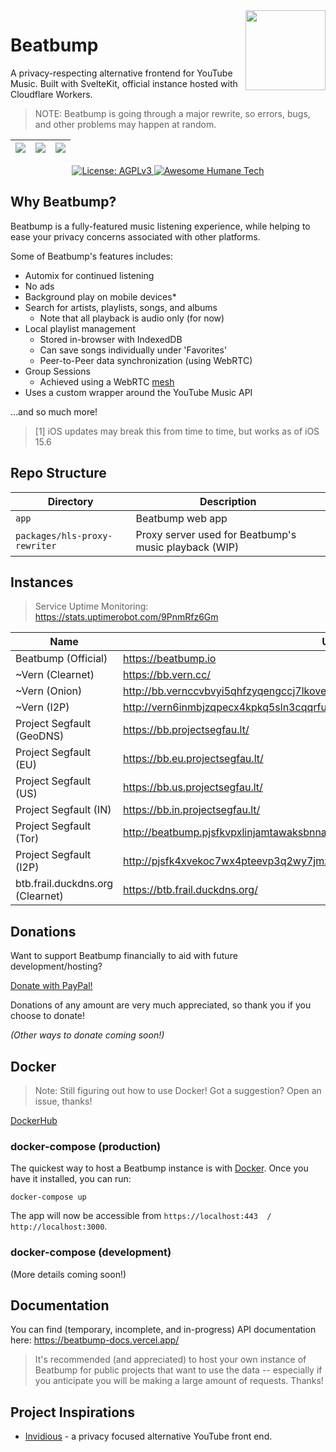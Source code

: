 <img align="right" src=".repo/images/logo-header.png" width="128px" height="128px" />

# Beatbump

A privacy-respecting alternative frontend for YouTube Music. Built with SvelteKit, official instance hosted with Cloudflare Workers.

> NOTE: Beatbump is going through a major rewrite, so errors, bugs, and other problems may happen at random.

<div align="center">

| <img src=".repo/images/playlist.jpeg" width=""/> | <img src=".repo/images/m_artist.png" width="" height="auto"/> | <img src=".repo/images/m_queue.png" width=""/> |
| ------------------------------------------------ | ------------------------------------------------------------- | ---------------------------------------------- |

</div>
<p align="center">
	  <a href="https://www.gnu.org/licenses/agpl-3.0.en.html">
    <img alt="License: AGPLv3" src="https://shields.io/badge/License-AGPL%20v3-blue.svg">
  </a>
  <a href="https://codeberg.org/teaserbot-labs/delightful-humane-design">
    <img alt="Awesome Humane Tech" src="https://raw.githubusercontent.com/humanetech-community/awesome-humane-tech/main/humane-tech-badge.svg?sanitize=true">
  </a>
</p>

## Why Beatbump?

Beatbump is a fully-featured music listening experience, while helping to ease your privacy concerns associated with other platforms.

Some of Beatbump's features includes:

- Automix for continued listening
- No ads
- Background play on mobile devices\*
- Search for artists, playlists, songs, and albums
  - Note that all playback is audio only (for now)
- Local playlist management
  - Stored in-browser with IndexedDB
  - Can save songs individually under 'Favorites'
  - Peer-to-Peer data synchronization (using WebRTC)
- Group Sessions
  - Achieved using a WebRTC [mesh](https://en.wikipedia.org/wiki/Mesh_networking)
- Uses a custom wrapper around the YouTube Music API

...and so much more!

> [1] iOS updates may break this from time to time, but works as of iOS 15.6

## Repo Structure

| Directory                     | Description                                           |
| ----------------------------- | ----------------------------------------------------- |
| `app`                         | Beatbump web app                                      |
| `packages/hls-proxy-rewriter` | Proxy server used for Beatbump's music playback (WIP) |


## Instances

> Service Uptime Monitoring: https://stats.uptimerobot.com/9PnmRfz6Gm

| Name                         | URL
| ---                          | ---                                                                       |
| Beatbump (Official) | https://beatbump.io                                                       |
| ~Vern (Clearnet)             | https://bb.vern.cc/                                                       |
| ~Vern (Onion)                | http://bb.vernccvbvyi5qhfzyqengccj7lkove6bjot2xhh5kajhwvidqafczrad.onion/ |
| ~Vern (I2P)                  | http://vern6inmbjzqpecx4kpkq5sln3cqqrfuxfzh4au3tpxbsfbwbnta.b32.i2p/      |
| Project Segfault (GeoDNS)    | https://bb.projectsegfau.lt/																							 |
| Project Segfault (EU)    | https://bb.eu.projectsegfau.lt/																					 |
| Project Segfault (US)        | https://bb.us.projectsegfau.lt/																					 |
| Project Segfault (IN)        | https://bb.in.projectsegfau.lt/ |
| Project Segfault (Tor)       | http://beatbump.pjsfkvpxlinjamtawaksbnnaqs2fc2mtvmozrzckxh7f3kis6yea25ad.onion/ |
| Project Segfault (I2P)       | http://pjsfk4xvekoc7wx4pteevp3q2wy7jmzlem7rvl74nx33zkdr4vyq.b32.i2p/    |
| btb.frail.duckdns.org (Clearnet) | https://btb.frail.duckdns.org/ |


## Donations

Want to support Beatbump financially to aid with future development/hosting?

[Donate with PayPal!](https://www.paypal.com/donate/?hosted_button_id=E6YRHKS2H2KP2)

Donations of any amount are very much appreciated, so thank you if you choose to donate!

_(Other ways to donate coming soon!)_

## Docker

> Note: Still figuring out how to use Docker! Got a suggestion? Open an issue, thanks!

[DockerHub](https://hub.docker.com/r/snuffydev/beatbump)

### docker-compose (production)
The quickest way to host a Beatbump instance is with [Docker](https://www.docker.com/get-started). Once you have it installed, you can run:

```
docker-compose up
```

The app will now be accessible from `https://localhost:443  /  http://localhost:3000`.

### docker-compose (development)


(More details coming soon!)

## Documentation

You can find (temporary, incomplete, and in-progress) API documentation here: https://beatbump-docs.vercel.app/

> It's recommended (and appreciated) to host your own instance of Beatbump for public projects that want to use the data -- especially if you anticipate you will be making a large amount of requests. Thanks!

## Project Inspirations

- [Invidious](https://github.com/iv-org/invidious) - a privacy focused alternative YouTube front end.

